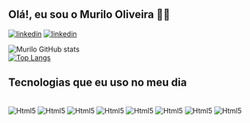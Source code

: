 ## Olá!, eu sou o Murilo Oliveira ✌🏿

[![linkedin](https://img.shields.io/badge/WhatsApp-25D366?style=for-the-badge&logo=whatsapp&logoColor=white)](https://api.whatsapp.com/send?phone=5511993849838&text=ola%2Cmurilo%20vim%20do%20github)
[![linkedin](	https://img.shields.io/badge/Gmail-D14836?style=for-the-badge&logo=gmail&logoColor=white)](https://criarmeulink.com.br/u/1669325909)



![Murilo GitHub stats](https://github-readme-stats.vercel.app/api?username=murilo166&_icons=true&theme=merko)</br>
[![Top Langs](https://github-readme-stats.vercel.app/api/top-langs/?username=murilo166&layout=compact)](https://github.com/anuraghazra/github-readme-stats)


## Tecnologias que eu uso no meu dia

<div style:"display: inline block><br/>

<img align="center" alt=Html5 src="https://img.shields.io/badge/HTML-239120?style=for-the-badge&logo=html5&logoColor=white" />
<img align="center" alt=Html5 src="https://img.shields.io/badge/JavaScript-323330?style=for-the-badge&logo=javascript&logoColor=F7DF1E" />
<img align="center" alt=Html5 src="https://img.shields.io/badge/CSS3-1572B6?style=for-the-badge&logo=css3&logoColor=white" />
<img align="center" alt=Html5 src="https://img.shields.io/badge/Node.js-43853D?style=for-the-badge&logo=node.js&logoColor=white" />
<img align="center" alt=Html5 src="https://img.shields.io/badge/Bootstrap-563D7C?style=for-the-badge&logo=bootstrap&logoColor=white" />
<img align="center" alt=Html5 src="https://img.shields.io/badge/Java-ED8B00?style=for-the-badge&logo=java&logoColor=white" />
<img align="center" alt=Html5 src="https://img.shields.io/badge/MySQL-00000F?style=for-the-badge&logo=mysql&logoColor=black" />
<img align="center" alt=Html5 src="https://img.shields.io/badge/Spring-6DB33F?style=for-the-badge&logo=spring&logoColor=black" />











</div>




